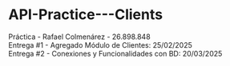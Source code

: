 # API-Practice---Clients  
Práctica - Rafael Colmenárez - 26.898.848   
Entrega #1 - Agregado Módulo de Clientes: 25/02/2025  
Entrega #2 - Conexiones y Funcionalidades con BD: 20/03/2025  
